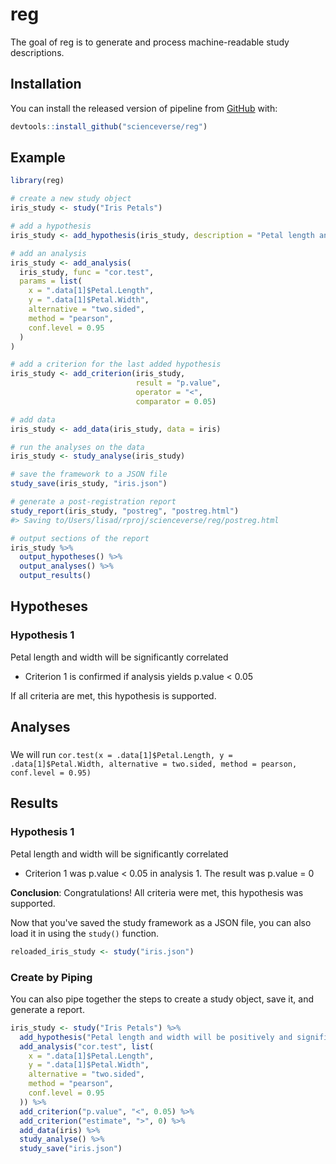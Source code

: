 
<!-- README.md is generated from README.Rmd. Please edit that file -->
reg
===

The goal of reg is to generate and process machine-readable study descriptions.

Installation
------------

You can install the released version of pipeline from [GitHub](https://github.com/scienceverse/reg) with:

``` r
devtools::install_github("scienceverse/reg")
```

Example
-------

``` r
library(reg)
```

``` r
# create a new study object
iris_study <- study("Iris Petals")

# add a hypothesis
iris_study <- add_hypothesis(iris_study, description = "Petal length and width will be significantly correlated")

# add an analysis
iris_study <- add_analysis(
  iris_study, func = "cor.test", 
  params = list(
    x = ".data[1]$Petal.Length",
    y = ".data[1]$Petal.Width",
    alternative = "two.sided",
    method = "pearson",
    conf.level = 0.95
  )
)

# add a criterion for the last added hypothesis
iris_study <- add_criterion(iris_study, 
                            result = "p.value", 
                            operator = "<", 
                            comparator = 0.05)

# add data
iris_study <- add_data(iris_study, data = iris)

# run the analyses on the data
iris_study <- study_analyse(iris_study)

# save the framework to a JSON file
study_save(iris_study, "iris.json")
```

``` r
# generate a post-registration report
study_report(iris_study, "postreg", "postreg.html")
#> Saving to/Users/lisad/rproj/scienceverse/reg/postreg.html
```

``` r
# output sections of the report
iris_study %>%
  output_hypotheses() %>%
  output_analyses() %>%
  output_results()
```

Hypotheses
----------

### Hypothesis 1

Petal length and width will be significantly correlated

-   Criterion 1 is confirmed if analysis yields p.value &lt; 0.05

If all criteria are met, this hypothesis is supported.

Analyses
--------

### 

We will run `cor.test(x = .data[1]$Petal.Length, y = .data[1]$Petal.Width, alternative = two.sided, method = pearson, conf.level = 0.95)`

Results
-------

### Hypothesis 1

Petal length and width will be significantly correlated

-   Criterion 1 was p.value &lt; 0.05 in analysis 1.
    The result was p.value = 0

**Conclusion**: Congratulations! All criteria were met, this hypothesis was supported.

Now that you've saved the study framework as a JSON file, you can also load it in using the `study()` function.

``` r
reloaded_iris_study <- study("iris.json")
```

### Create by Piping

You can also pipe together the steps to create a study object, save it, and generate a report.

``` r
iris_study <- study("Iris Petals") %>%
  add_hypothesis("Petal length and width will be positively and significantly correlated") %>%
  add_analysis("cor.test", list(
    x = ".data[1]$Petal.Length",
    y = ".data[1]$Petal.Width",
    alternative = "two.sided",
    method = "pearson",
    conf.level = 0.95
  )) %>%
  add_criterion("p.value", "<", 0.05) %>%
  add_criterion("estimate", ">", 0) %>%
  add_data(iris) %>%
  study_analyse() %>%
  study_save("iris.json")
```
